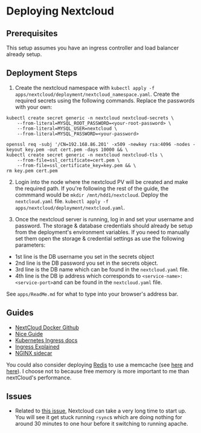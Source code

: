 # Deploying Nextcloud

## Prerequisites

This setup assumes you have an ingress controller and load balancer already setup.

## Deployment Steps

1. Create the nextcloud namespace with `kubectl apply -f apps/nextcloud/deployment/nextcloud_namespace.yaml`.  Create the required secrets using the following commands. Replace the passwords with your own:

```
kubectl create secret generic -n nextcloud nextcloud-secrets \
    --from-literal=MYSQL_ROOT_PASSWORD=<your-root-password> \
    --from-literal=MYSQL_USER=nextcloud \
    --from-literal=MYSQL_PASSWORD=<your-password>
```

```
openssl req -subj '/CN=192.168.86.201' -x509 -newkey rsa:4096 -nodes -keyout key.pem -out cert.pem -days 10000 && \
kubectl create secret generic -n nextcloud nextcloud-tls \
    --from-file=ssl_certificate=cert.pem \
    --from-file=ssl_certificate_key=key.pem && \
rm key.pem cert.pem
```

2. Login into the node where the nextcloud PV will be created and make the required path. If you're following the rest of the guide, the commmand would be `mkdir /mnt/hdd1/nextcloud`. Deploy the `nextcloud.yaml` file. `kubectl apply -f apps/nextcloud/deployment/nextcloud.yaml`.

3. Once the nextcloud server is running, log in and set your username and password. The storage & database credentials should already be setup from the deployment's environment variables. If you need to manually set them open the storage & credential settings as use the following parameters:

* 1st line is the DB username you set in the secrets object
* 2nd line is the DB password you set in the secrets object.
* 3rd line is the DB name which can be found in the `nextcloud.yaml` file.
* 4th line is the DB ip address which corresponds to `<service-name>:<service-port>`and can be found in the `nextcloud.yaml` file.

See `apps/ReadMe.md` for what to type into your browser's address bar.

## Guides

* [NextCloud Docker Github](https://github.com/docker-library/docs/blob/master/nextcloud/README.md)
* [Nice Guide](https://blog.true-kubernetes.com/self-host-nextcloud-using-kubernetes/)
* [Kubernetes Ingress docs](https://kubernetes.io/docs/concepts/services-networking/ingress/)
* [Ingress Explained](https://thenewstack.io/kubernetes-ingress-for-beginners/)
* [NGINX sidecar](https://www.magalix.com/blog/implemeting-a-reverse-proxy-server-in-kubernetes-using-the-sidecar-pattern)

You could also consider deploying [Redis](https://hub.docker.com/_/redis/) to use a memcache (see [here](https://blog.runcloud.io/nextcloud/#69-redis-memory-cache) and [here](https://github.com/acheaito/nextcloud-kubernetes)). I choose not to because free memory is more important to me than nextCloud's performance.

## Issues

* Related to [this issue](https://github.com/nextcloud/helm/issues/10), Nextcloud can take a very long time to start up. You will see it get stuck running `rsync`s which are doing nothing for around 30 minutes to one hour before it switching to running apache.
